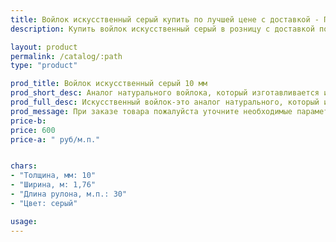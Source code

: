 ```yaml
---
title: Войлок искусственный серый купить по лучшей цене с доставкой - Поролоныч
description: Купить войлок искусственный серый в розницу с доставкой по Москве в интернет-магазине Поролоныча.

layout: product
permalink: /catalog/:path
type: "product"

prod_title: Войлок искусственный серый 10 мм
prod_short_desc: Аналог натурального войлока, который изготавливается из полипропилена, более дешёвый, но обладает теми же качествами.
prod_full_desc: Искусственный войлок-это аналог натурального, который изготавливается из полипропилена, он более дешёвый, но обладает теми же качествами.
prod_message: При заказе товара пожалуйста уточните необходимые параметры (количество).
price-b:
price: 600
price-a: " руб/м.п."


chars:
- "Толщина, мм: 10"
- "Ширина, м: 1,76"
- "Длина рулона, м.п.: 30"
- "Цвет: серый"

usage:
---
```

